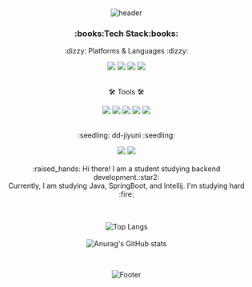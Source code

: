 <div align="center">
	<br>
	
![header](https://capsule-render.vercel.app/api?type=rounded&color=auto&height=100&section=header&text=WelCome🙌&fontSize=50)
	
</div>

<div align="center">
  <h3>:books:Tech Stack:books:</h3>
  <p>:dizzy: Platforms & Languages :dizzy:</p>
	<img src="https://img.shields.io/badge/Java-007396?style=flat&logo=Java&logoColor=white" />
	<img src="https://img.shields.io/badge/HTML5-E34F26?style=flat&logo=HTML5&logoColor=white" />
	<img src="https://img.shields.io/badge/CSS3-1572B6?style=flat&logo=CSS3&logoColor=white" />
  <img src="https://img.shields.io/badge/Python-3776AB?style=flat&logo=Python&logoColor=white" />
</div>
<br>

<div align="center">
  <p>🛠 Tools 🛠</p>
  <img src="https://img.shields.io/badge/Spring Boot-6DB33F?style=flat&logo=Spring Boot&logoColor=white"/>
  <img src="https://img.shields.io/badge/IntelliJ IDEA-000000?style=flat&logo=IntelliJ&logoColor=white"/>
  <img src="https://img.shields.io/badge/Visual Studio Code-007ACC?style=flat&logo=Visual Studio Code&logoColor=white" />
  <img src="https://img.shields.io/badge/Eclipse IDE-2C2255?style=flat&logo=Eclipse IDE&logoColor=white" />
  <img src="https://img.shields.io/badge/GitHub-181717?style=flat&logo=GitHub&logoColor=white" />
</div>
<br>

<div align="center">
  <p>:seedling: dd-jiyuni :seedling:</p>
  <a href="https://www.instagram.com/dd._.yun/" target="_blank"><img src="https://img.shields.io/badge/Instagram-E4405F?style=flat&logo=Instagram&logoColor=white"/></a>
  <a href="https://dd-jiyun2.tistory.com/" target="_blank"><img src="https://img.shields.io/badge/Tistory-000000?style=flat&logo=Tistory&logoColor=white"/></a>
</div>
<br>
<div align="center">
  :raised_hands: Hi there! I am a student studying backend development.:star2: </br>
Currently, I am studying Java, SpringBoot, and Intellij. I'm studying hard :fire: 
</div>

<br>
<div align="center">
  <br>
  
  ![Top Langs](https://github-readme-stats.vercel.app/api/top-langs/?username=dd-jiyuni&layout=compact) 
  <br>
	<br>
  ![Anurag's GitHub stats](https://github-readme-stats.vercel.app/api?username=dd-jiyuni&show_icons=true&theme=cobalt)
</div>

<div align="center">
	<br>
	
![Footer](https://capsule-render.vercel.app/api?type=waving&color=auto&height=200&section=footer)
</div>
